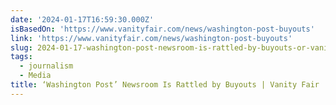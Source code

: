 ```yaml
---
date: '2024-01-17T16:59:30.000Z'
isBasedOn: 'https://www.vanityfair.com/news/washington-post-buyouts'
link: 'https://www.vanityfair.com/news/washington-post-buyouts'
slug: 2024-01-17-washington-post-newsroom-is-rattled-by-buyouts-or-vanity-fair
tags:
  - journalism
  - Media
title: ‘Washington Post’ Newsroom Is Rattled by Buyouts | Vanity Fair
---
```


